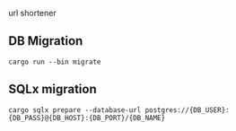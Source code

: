 url shortener

## DB Migration

`cargo run --bin migrate`

## SQLx migration
`cargo sqlx prepare --database-url postgres://{DB_USER}:{DB_PASS}@{DB_HOST}:{DB_PORT}/{DB_NAME}`